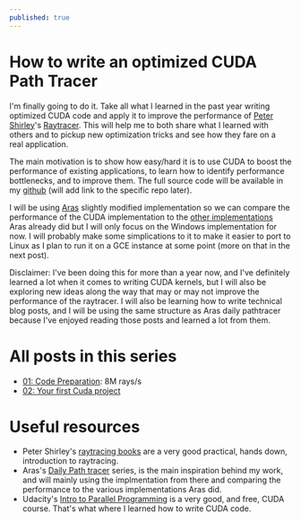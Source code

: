 ```yaml
---
published: true
---
```

# How to write an optimized CUDA Path Tracer

I'm finally going to do it. Take all what I learned in the past year writing optimized CUDA code and apply it to improve the performance of [Peter Shirley](https://twitter.com/Peter_shirley)'s [Raytracer](https://twitter.com/Peter_shirley/status/985561344555417600). This will help me to both share what I learned with others and to pickup new optimization tricks and see how they fare on a real application.

The main motivation is to show how easy/hard it is to use CUDA to boost the performance of existing applications, to learn how to identify performance bottlenecks, and to improve them. The full source code will be available in my [github](https://github.com/voxel-tracer) (will add link to the specific repo later).

I will be using [Aras](https://twitter.com/aras_p) slightly modified implementation so we can compare the performance of the CUDA implementation to the [other implementations](http://aras-p.info/blog/2018/03/28/Daily-Pathtracer-Part-0-Intro/) Aras already did but I will only focus on the Windows implementation for now. I will probably make some simplications to it to make it easier to port to Linux as I plan to run it on a GCE instance at some point (more on that in the next post).

Disclaimer: I've been doing this for more than a year now, and I've definitely learned a lot when it comes to writing CUDA kernels, but I will also be exploring new ideas along the way that may or may not improve the performance of the raytracer. I will also be learning how to write technical blog posts, and I will be using the same structure as Aras daily pathtracer because I've enjoyed reading those posts and learned a lot from them.

# All posts in this series

- [01: Code Preparation](https://voxel-tracer.github.io/Code-Preparation/): 8M rays/s
- [02: Your first Cuda project](https://voxel-tracer.github.io/Your-First-Cuda-Project/)

# Useful resources

- Peter Shirley's [raytracing books](https://twitter.com/Peter_shirley) are a very good practical, hands down, introduction to raytracing.
- Aras's [Daily Path tracer](http://aras-p.info/blog/2018/03/28/Daily-Pathtracer-Part-0-Intro/) series, is the main inspiration behind my work, and will mainly using the implmentation from there and comparing the performance to the various implementations Aras did.
- Udacity's [Intro to Parallel Programming](https://eu.udacity.com/course/intro-to-parallel-programming--cs344) is a very good, and free, CUDA course. That's what where I learned how to write CUDA code.
